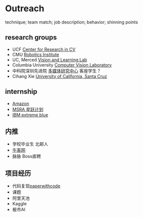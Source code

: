 # Outreach
technique; team match; job description; behavior; shinning points
## research groups
- UCF [Center for Research in CV](https://www.crcv.ucf.edu/) 
- CMU [Robotics Institute](https://www.ri.cmu.edu/research/)
- UC, Merced [Vision and Learning Lab](http://vllab.ucmerced.edu/)
- Columbia University [Computer Vision Laboratory](https://www.cs.columbia.edu/CAVE/)
- 中科院深圳先进院 [多媒体研究中心](http://mmlab.siat.ac.cn/) 客座学生？
- Cihang Xie [University of California, Santa Cruz](https://cihangxie.github.io/)


## internship
- [Amazon](https://www.amazon.jobs/zh/teams/internships-for-students)
- [MSRA 星跃计划](https://www.msra.cn/zh-cn/connections/academic-programs/starleap)
- [IBM extreme blue](https://www.ibm.com/employment/extremeblue/)

## 内推
- 学校毕业生 北邮人
- [牛客网](https://www.nowcoder.com/)
- 脉脉 Boss直聘

## 项目经历
- 代码复现[paperwithcode](http://paperwithcode.com/)
- 课题
- 阿里天池
- Kaggle
- 极市AI